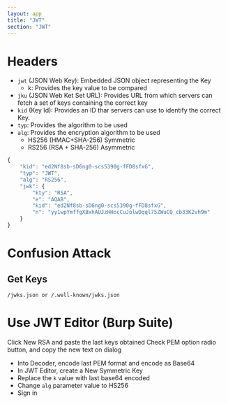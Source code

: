 ```yaml
---
layout: app
title: "JWT"
section: "JWT"
---
```


# Headers

- `jwt` (JSON Web Key): Embedded JSON object representing the Key
    - k: Provides the key value to be compared
- `jku` (JSON Web Ket Set URL): Provides URL from which servers can fetch a set of keys containing the correct key
- `kid` (Key Id): Provides an ID thar servers can use to identify the correct Key.
- `typ`:  Provides the algorithm to be used
- `alg`: Provides the encryption algorithm to be used
    - HS256 (HMAC+SHA-256) Symmetric
    - RS256 (RSA + SHA-256) Asymmetric

```javascript
{
    "kid": "ed2Nf8sb-sD6ng0-scs5390g-fFD8sfxG",
    "typ": "JWT",
    "alg": "RS256",
    "jwk": {
        "kty": "RSA",
        "e": "AQAB",
        "kid": "ed2Nf8sb-sD6ng0-scs5390g-fFD8sfxG",
        "n": "yy1wpYmffgXBxhAUJzHHocCuJolwDqql75ZWuCQ_cb33K2vh9m"
    }
}
```

# Confusion Attack

## Get Keys

`/jwks.json or /.well-known/jwks.json`

# Use JWT Editor (Burp Suite)

Click New RSA and paste the last keys obtained
Check PEM option radio button, and copy the new text on dialog
- Into Decoder, encode last PEM format and encode as Base64
- In JWT Editor, create a New Symmetric Key
- Replace the `k` value with last base64 encoded
- Change `alg` parameter value to HS256
- Sign in